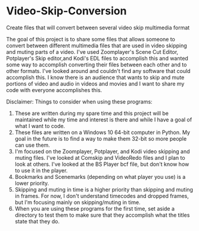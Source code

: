 # Video-Skip-Conversion
Create files that will convert between several video skip multimedia format

The goal of this project is to share some files that allows someone to convert between different multimedia files that are used in video skipping and muting parts of a video. I've used Zoomplayer's Scene Cut Editor, Potplayer's Skip editor,and Kodi's EDL files to accomplish this and wanted some way to accomplish converting their files between each other and to other formats. I've looked around and couldn't find any software that could accomplish this. I know there is an audience that wants to skip and mute portions of video and audio in videos and movies and I want to share my code with everyone accomplishes this. 


Disclaimer: Things to consider when using these programs:
1.  These are written during my spare time and this project will be maintained while my time and interest is there and while I have a goal of what I want to code.
2. These files are written on a Windows 10 64-bit computer in Python. My goal in the future is to find a way to make them 32-bit so more people can use them.
3. I'm focused on the Zoomplayer, Potplayer, and Kodi video skipping and muting files. I've looked at Comskip and VideoRedo files and I plan to look at others. I've looked at the BS Player bcf file, but don't know how to use it in the player.
4. Bookmarks and Scenemarks (depending on what player you use) is a lower priority.
5. Skipping and muting in time is a higher priority than skipping and muting in frames. For now, I don't understand timecodes and dropped frames, but I'm focusing mainly on skipping/muting in time.
6. When you are using these programs for the first time, set aside a directory to test them to make sure that they accomplish what the titles state that they do.


